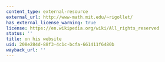 ```yaml
---
content_type: external-resource
external_url: http://www-math.mit.edu/~rigollet/
has_external_license_warning: true
license: https://en.wikipedia.org/wiki/All_rights_reserved
status: ''
title: on his website
uid: 208e284d-88f3-4c1c-bcfa-661411f6480b
wayback_url: ''
---
```

